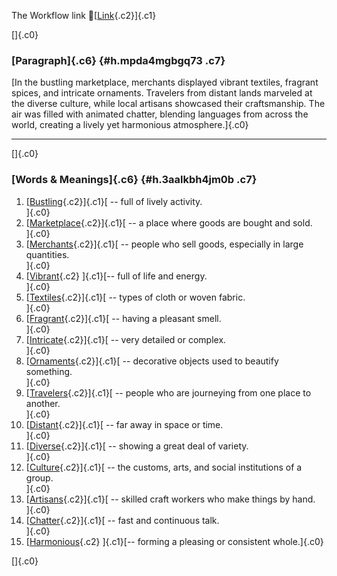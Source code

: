 The Workflow link
👏[[Link](https://www.google.com/url?q=http://www.google.com&sa=D&source=editors&ust=1759299627086908&usg=AOvVaw2SMXaPvV_Op8oILs7CeHmi){.c2}]{.c1}

[]{.c0}

### [Paragraph]{.c6} {#h.mpda4mgbgq73 .c7}

[In the bustling marketplace, merchants displayed vibrant textiles,
fragrant spices, and intricate ornaments. Travelers from distant lands
marveled at the diverse culture, while local artisans showcased their
craftsmanship. The air was filled with animated chatter, blending
languages from across the world, creating a lively yet harmonious
atmosphere.]{.c0}

------------------------------------------------------------------------

[]{.c0}

### [Words & Meanings]{.c6} {#h.3aalkbh4jm0b .c7}

1.  [[Bustling](https://www.google.com/url?q=http://www.google.com&sa=D&source=editors&ust=1759299627088255&usg=AOvVaw0AMi8olnUlYL_w4JAeM03i){.c2}]{.c1}[ --
    full of lively activity.\
    ]{.c0}
2.  [[Marketplace](https://www.google.com/url?q=http://www.google.com&sa=D&source=editors&ust=1759299627088500&usg=AOvVaw0yxM2-05ZSsj9kX83dfQV_){.c2}]{.c1}[ --
    a place where goods are bought and sold.\
    ]{.c0}
3.  [[Merchants](https://www.google.com/url?q=http://www.google.com&sa=D&source=editors&ust=1759299627088736&usg=AOvVaw2TLHWTofRphloqtRT1wGvC){.c2}]{.c1}[ --
    people who sell goods, especially in large quantities.\
    ]{.c0}
4.  [[Vibrant](https://www.google.com/url?q=http://www.google.com&sa=D&source=editors&ust=1759299627089038&usg=AOvVaw2Kud2UuKelWrTyYNU2F9UU){.c2}
    ]{.c1}[-- full of life and energy.\
    ]{.c0}
5.  [[Textiles](https://www.google.com/url?q=http://www.google.com&sa=D&source=editors&ust=1759299627089359&usg=AOvVaw075eIj_a7dQ1Sxe_5Za-mG){.c2}]{.c1}[ --
    types of cloth or woven fabric.\
    ]{.c0}
6.  [[Fragrant](https://www.google.com/url?q=http://www.google.com&sa=D&source=editors&ust=1759299627089599&usg=AOvVaw23XKEiMGd9SoWA4Erxiqew){.c2}]{.c1}[ --
    having a pleasant smell.\
    ]{.c0}
7.  [[Intricate](https://www.google.com/url?q=http://www.google.com&sa=D&source=editors&ust=1759299627089782&usg=AOvVaw1ho1iTW1OQ6Dbrt6Icdt4t){.c2}]{.c1}[ --
    very detailed or complex.\
    ]{.c0}
8.  [[Ornaments](https://www.google.com/url?q=http://www.google.com&sa=D&source=editors&ust=1759299627089978&usg=AOvVaw0UROvbn492cQzO9o_n-GBw){.c2}]{.c1}[ --
    decorative objects used to beautify something.\
    ]{.c0}
9.  [[Travelers](https://www.google.com/url?q=http://www.google.com&sa=D&source=editors&ust=1759299627090199&usg=AOvVaw2q803jQlcYh88VphIVdE6c){.c2}]{.c1}[ --
    people who are journeying from one place to another.\
    ]{.c0}
10. [[Distant](https://www.google.com/url?q=http://www.google.com&sa=D&source=editors&ust=1759299627090421&usg=AOvVaw3WBGcU22z2lzqSc38jKARk){.c2}]{.c1}[ --
    far away in space or time.\
    ]{.c0}
11. [[Diverse](https://www.google.com/url?q=http://www.google.com&sa=D&source=editors&ust=1759299627090601&usg=AOvVaw2ies0rCc2N920YdXTp5rVs){.c2}]{.c1}[ --
    showing a great deal of variety.\
    ]{.c0}
12. [[Culture](https://www.google.com/url?q=http://www.google.com&sa=D&source=editors&ust=1759299627090786&usg=AOvVaw32uRJWB_Tu3kMbcrVVtyaG){.c2}]{.c1}[ --
    the customs, arts, and social institutions of a group.\
    ]{.c0}
13. [[Artisans](https://www.google.com/url?q=http://www.google.com&sa=D&source=editors&ust=1759299627091007&usg=AOvVaw2qZX3QPz1dB3dqRZ22psdv){.c2}]{.c1}[ --
    skilled craft workers who make things by hand.\
    ]{.c0}
14. [[Chatter](https://www.google.com/url?q=http://www.google.com&sa=D&source=editors&ust=1759299627091201&usg=AOvVaw0wrbPHTSF7NiNQwl--3EGK){.c2}]{.c1}[ --
    fast and continuous talk.\
    ]{.c0}
15. [[Harmonious](https://www.google.com/url?q=http://www.google.com&sa=D&source=editors&ust=1759299627091372&usg=AOvVaw2EaPptIIgC2Sh_bNCrtCcP){.c2}
    ]{.c1}[-- forming a pleasing or consistent whole.]{.c0}

[]{.c0}
